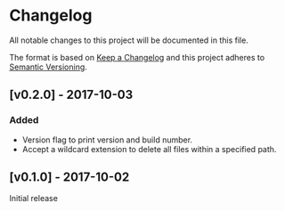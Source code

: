 # Changelog

All notable changes to this project will be documented in this file.

The format is based on [Keep a Changelog](http://keepachangelog.com/en/1.0.0/)
and this project adheres to [Semantic Versioning](http://semver.org/spec/v2.0.0.html).

## [v0.2.0] - 2017-10-03

### Added

- Version flag to print version and build number.
- Accept a wildcard extension to delete all files within a specified path.

## [v0.1.0] - 2017-10-02

Initial release
